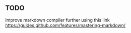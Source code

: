## TODO

Improve markdown compiler further using this link
https://guides.github.com/features/mastering-markdown/